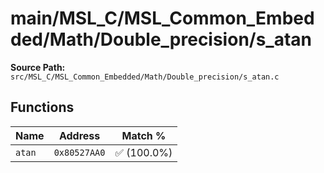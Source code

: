 # main/MSL_C/MSL_Common_Embedded/Math/Double_precision/s_atan

**Source Path:** `src/MSL_C/MSL_Common_Embedded/Math/Double_precision/s_atan.c`

## Functions

| Name | Address | Match % |
|------|---------|---------|
| `atan` | `0x80527AA0` | :white_check_mark: (100.0%) |